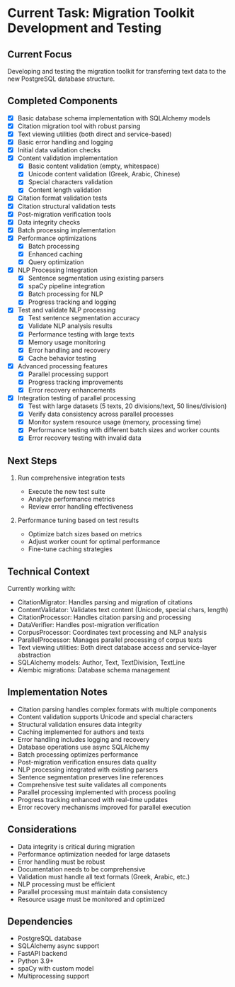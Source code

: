 # Current Task: Migration Toolkit Development and Testing

## Current Focus
Developing and testing the migration toolkit for transferring text data to the new PostgreSQL database structure.

## Completed Components
- [x] Basic database schema implementation with SQLAlchemy models
- [x] Citation migration tool with robust parsing
- [x] Text viewing utilities (both direct and service-based)
- [x] Basic error handling and logging
- [x] Initial data validation checks
- [x] Content validation implementation
  - [x] Basic content validation (empty, whitespace)
  - [x] Unicode content validation (Greek, Arabic, Chinese)
  - [x] Special characters validation
  - [x] Content length validation
- [x] Citation format validation tests
- [x] Citation structural validation tests
- [x] Post-migration verification tools
- [x] Data integrity checks
- [x] Batch processing implementation
- [x] Performance optimizations
  - [x] Batch processing
  - [x] Enhanced caching
  - [x] Query optimization
- [x] NLP Processing Integration
  - [x] Sentence segmentation using existing parsers
  - [x] spaCy pipeline integration
  - [x] Batch processing for NLP
  - [x] Progress tracking and logging
- [x] Test and validate NLP processing
  - [x] Test sentence segmentation accuracy
  - [x] Validate NLP analysis results
  - [x] Performance testing with large texts
  - [x] Memory usage monitoring
  - [x] Error handling and recovery
  - [x] Cache behavior testing
- [x] Advanced processing features
  - [x] Parallel processing support
  - [x] Progress tracking improvements
  - [x] Error recovery enhancements
- [x] Integration testing of parallel processing
  - [x] Test with large datasets (5 texts, 20 divisions/text, 50 lines/division)
  - [x] Verify data consistency across parallel processes
  - [x] Monitor system resource usage (memory, processing time)
  - [x] Performance testing with different batch sizes and worker counts
  - [x] Error recovery testing with invalid data

## Next Steps
1. Run comprehensive integration tests
   - Execute the new test suite
   - Analyze performance metrics
   - Review error handling effectiveness

2. Performance tuning based on test results
   - Optimize batch sizes based on metrics
   - Adjust worker count for optimal performance
   - Fine-tune caching strategies

## Technical Context
Currently working with:
- CitationMigrator: Handles parsing and migration of citations
- ContentValidator: Validates text content (Unicode, special chars, length)
- CitationProcessor: Handles citation parsing and processing
- DataVerifier: Handles post-migration verification
- CorpusProcessor: Coordinates text processing and NLP analysis
- ParallelProcessor: Manages parallel processing of corpus texts
- Text viewing utilities: Both direct database access and service-layer abstraction
- SQLAlchemy models: Author, Text, TextDivision, TextLine
- Alembic migrations: Database schema management

## Implementation Notes
- Citation parsing handles complex formats with multiple components
- Content validation supports Unicode and special characters
- Structural validation ensures data integrity
- Caching implemented for authors and texts
- Error handling includes logging and recovery
- Database operations use async SQLAlchemy
- Batch processing optimizes performance
- Post-migration verification ensures data quality
- NLP processing integrated with existing parsers
- Sentence segmentation preserves line references
- Comprehensive test suite validates all components
- Parallel processing implemented with process pooling
- Progress tracking enhanced with real-time updates
- Error recovery mechanisms improved for parallel execution

## Considerations
- Data integrity is critical during migration
- Performance optimization needed for large datasets
- Error handling must be robust
- Documentation needs to be comprehensive
- Validation must handle all text formats (Greek, Arabic, etc.)
- NLP processing must be efficient
- Parallel processing must maintain data consistency
- Resource usage must be monitored and optimized

## Dependencies
- PostgreSQL database
- SQLAlchemy async support
- FastAPI backend
- Python 3.9+
- spaCy with custom model
- Multiprocessing support
